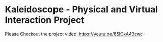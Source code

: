 # Kaleidoscope - Physical and Virtual Interaction Project

Please Checkout the project video:
https://youtu.be/65lCxA43cwc
